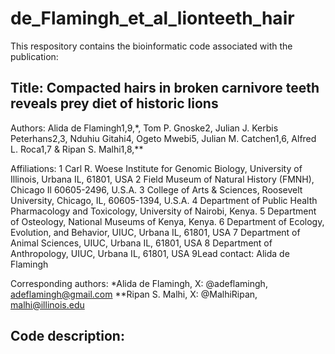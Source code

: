 # de_Flamingh_et_al_lionteeth_hair

This respository contains the bioinformatic code associated with the publication:
## Title: Compacted hairs in broken carnivore teeth reveals prey diet of historic lions
Authors: Alida de Flamingh1,9,*, Tom P. Gnoske2, Julian J. Kerbis Peterhans2,3, Nduhiu Gitahi4, Ogeto Mwebi5, Julian M. Catchen1,6, Alfred L. Roca1,7 & Ripan S. Malhi1,8,** 

Affiliations:
1 Carl R. Woese Institute for Genomic Biology, University of Illinois, Urbana IL, 61801, USA
2 Field Museum of Natural History (FMNH), Chicago Il 60605-2496, U.S.A.
3 College of Arts & Sciences, Roosevelt University, Chicago, IL, 60605-1394, U.S.A. 
4 Department of Public Health Pharmacology and Toxicology, University of Nairobi, Kenya. 
5 Department of Osteology, National Museums of Kenya, Kenya. 
6 Department of Ecology, Evolution, and Behavior, UIUC, Urbana IL, 61801, USA
7 Department of Animal Sciences, UIUC, Urbana IL, 61801, USA
8 Department of Anthropology, UIUC, Urbana IL, 61801, USA
9Lead contact: Alida de Flamingh

Corresponding authors: 
*Alida de Flamingh, X: @adeflamingh, adeflamingh@gmail.com
**Ripan S. Malhi, X: @MalhiRipan, malhi@illinois.edu

## Code description:

